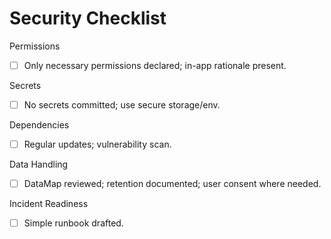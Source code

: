 # Security Checklist

Permissions
- [ ] Only necessary permissions declared; in-app rationale present.

Secrets
- [ ] No secrets committed; use secure storage/env.

Dependencies
- [ ] Regular updates; vulnerability scan.

Data Handling
- [ ] DataMap reviewed; retention documented; user consent where needed.

Incident Readiness
- [ ] Simple runbook drafted.
